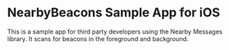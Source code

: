 # NearbyBeacons Sample App for iOS

This is a sample app for third party developers using the Nearby Messages
library. It scans for beacons in the foreground and background.
